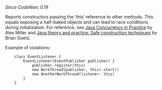 *Since CodeNarc 0.19*

Reports constructors passing the ‘this’ reference to other methods. This
equals exposing a half-baked objects and can lead to race conditions
during initialization. For reference, see [Java Concurrency in
Practice](http://www.slideshare.net/alexmiller/java-concurrency-gotchas-3666977/38)
by Alex Miller and [Java theory and practice: Safe construction
techniques](http://www.ibm.com/developerworks/java/library/j-jtp0618/index.html)
by Brian Goetz.

Example of violations:

``` 
    class EventListener {
        EventListener(EventPublisher publisher) {
            publisher.register(this)
            new WorkThread(publisher, this).start()
            new AnotherWorkThread(listener: this)
        }
    }
```
